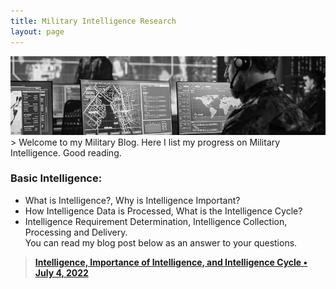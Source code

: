 ```yaml
---
title: Military Intelligence Research
layout: page
---
```


<img src="/images/military-main.png">
> Welcome to my Military Blog. Here I list my progress on Military Intelligence. Good reading.

### Basic Intelligence:
* What is Intelligence?, Why is Intelligence Important?
* How Intelligence Data is Processed, What is the Intelligence Cycle?
* Intelligence Requirement Determination, Intelligence Collection, Processing and Delivery.<br>
You can read my blog post below as an answer to your questions.<br>
> <b>[Intelligence, Importance of Intelligence, and Intelligence Cycle • July 4, 2022 ](https://ergin.dev/intelligence)</b>
